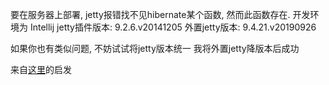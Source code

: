 要在服务器上部署, jetty报错找不见hibernate某个函数, 然而此函数存在.
开发环境为 Intellij
jetty插件版本: 9.2.6.v20141205
外置jetty版本: 9.4.21.v20190926

如果你也有类似问题, 不妨试试将jetty版本统一
我将外置jetty降版本后成功

来自[这里](https://blog.csdn.net/u013021936/article/details/79125482)的启发
